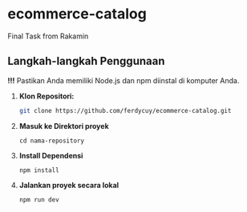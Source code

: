 # ecommerce-catalog

Final Task from Rakamin

## Langkah-langkah Penggunaan

**!!!**
Pastikan Anda memiliki Node.js dan npm diinstal di komputer Anda.

1. **Klon Repositori:**
   ```bash
   git clone https://github.com/ferdycuy/ecommerce-catalog.git
2. **Masuk ke Direktori proyek**
   ```
   cd nama-repository
3. **Install Dependensi**
   ```
   npm install
2. **Jalankan proyek secara lokal**
   ```
   npm run dev

